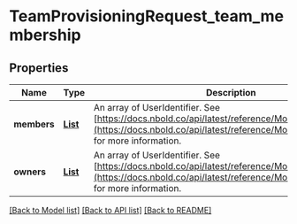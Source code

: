 # TeamProvisioningRequest_team_membership
## Properties

Name | Type | Description | Notes
------------ | ------------- | ------------- | -------------
**members** | [**List**](MemberUserIdentifier.md) | An array of UserIdentifier. See [https://docs.nbold.co/api/latest/reference/Models/UserIdentifier](https://docs.nbold.co/api/latest/reference/Models/UserIdentifier) for more information. | [optional] [default to null]
**owners** | [**List**](OwnerUserIdentifier.md) | An array of UserIdentifier. See [https://docs.nbold.co/api/latest/reference/Models/UserIdentifier](https://docs.nbold.co/api/latest/reference/Models/UserIdentifier) for more information. | [optional] [default to null]

[[Back to Model list]](../README.md#documentation-for-models) [[Back to API list]](../README.md#documentation-for-api-endpoints) [[Back to README]](../README.md)

